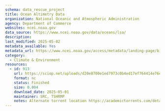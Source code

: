 ```yaml
---
schema: data_rescue_project 
title: Ocean Altimetry Data
organization: National Oceanic and Atmospheric Administration
agency: Department of Commerce
websites: ncei.noaa.gov
data_source: https://www.ncei.noaa.gov/data/oceans/lsa/
description: 
last_modified: 2025-05-02
metadata_available: Yes
metadata_url: https://www.ncei.noaa.gov/access/metadata/landing-page/bin/iso?id=gov.noaa.nodcLSA-SLR
category:
  - Climate & Environment 
resources:
  - id: 913
    url: https://sciop.net/uploads/d20e8700e1ed7973c0b4ed17ef764414e76efbf9
    format: nc
    status: Finished
    size: 0.004
    download_date: 2025-05-01
    maintainer: SRC, TSHRMP
    notes: Alternate torrent location https://academictorrents.com/details/d20e8700e1ed7973c0b4ed17ef764414e76efbf9
---
```

